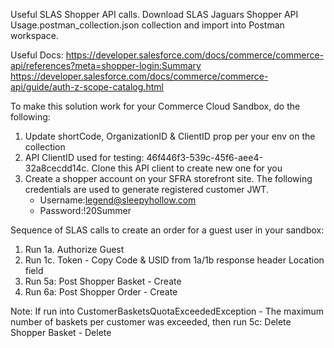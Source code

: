 Useful SLAS Shopper API calls.
Download SLAS Jaguars Shopper API Usage.postman_collection.json collection and import into Postman workspace.

Useful Docs:
https://developer.salesforce.com/docs/commerce/commerce-api/references?meta=shopper-login:Summary
https://developer.salesforce.com/docs/commerce/commerce-api/guide/auth-z-scope-catalog.html


To make this solution work for your Commerce Cloud Sandbox, do the following:
1. Update shortCode, OrganizationID & ClientID prop per your env on the collection
2. API ClientID used for testing: 46f446f3-539c-45f6-aee4-32a8cecdd14c. Clone this API client to create new one for you
3. Create a shopper account on your SFRA storefront site. The following credentials are used to generate registered customer JWT. 
   - Username:legend@sleepyhollow.com
   - Password:!20Summer

Sequence of SLAS calls to create an order for a guest user in your sandbox:
1. Run 1a. Authorize Guest
2. Run 1c. Token - Copy Code & USID from 1a/1b response header Location field
3. Run 5a: Post Shopper Basket - Create
4. Run 6a: Post Shopper Order - Create

Note: If run into CustomerBasketsQuotaExceededException - The maximum number of baskets per customer was exceeded, then 
run 5c: Delete Shopper Basket - Delete 

